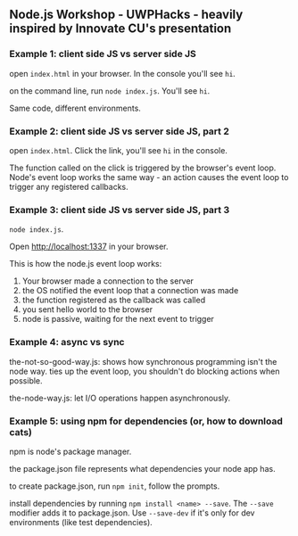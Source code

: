 ## Node.js Workshop - UWPHacks - heavily inspired by Innovate CU's presentation

### Example 1: client side JS vs server side JS

open `index.html` in your browser. In the console you'll see `hi`.

on the command line, run `node index.js`. You'll see `hi`.

Same code, different environments.

### Example 2: client side JS vs server side JS, part 2

open `index.html`. Click the link, you'll see `hi` in the console.

The function called on the click is triggered by the browser's event loop. Node's event loop works the same way - an action causes the event loop to trigger any registered callbacks.

### Example 3: client side JS vs server side JS, part 3

`node index.js`.

Open [http://localhost:1337](http://localhost:1337) in your browser.

This is how the node.js event loop works:

1. Your browser made a connection to the server
2. the OS notified the event loop that a connection was made
3. the function registered as the callback was called
4. you sent hello world to the browser
5. node is passive, waiting for the next event to trigger

### Example 4: async vs sync

the-not-so-good-way.js: shows how synchronous programming isn't the node way. ties up the event loop, you shouldn't do blocking actions when possible.

the-node-way.js: let I/O operations happen asynchronously.

### Example 5: using npm for dependencies (or, how to download cats)

npm is node's package manager.

the package.json file represents what dependencies your node app has.

to create package.json, run `npm init`, follow the prompts.

install dependencies by running `npm install <name> --save`. The `--save` modifier adds it to package.json. Use `--save-dev` if it's only for dev environments (like test dependencies).

